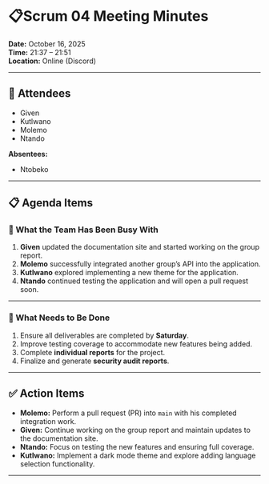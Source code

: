 # 📋Scrum 04 Meeting Minutes

**Date:** October 16, 2025  
**Time:** 21:37 – 21:51  
**Location:** Online (Discord)

---

## 👥 Attendees
- Given  
- Kutlwano  
- Molemo  
- Ntando  

**Absentees:**  
- Ntobeko  

---

## 📋 Agenda Items

### 🧩 What the Team Has Been Busy With
1. **Given** updated the documentation site and started working on the group report.  
2. **Molemo** successfully integrated another group’s API into the application.  
3. **Kutlwano** explored implementing a new theme for the application.  
4. **Ntando** continued testing the application and will open a pull request soon.

---

### 🚀 What Needs to Be Done
1. Ensure all deliverables are completed by **Saturday**.  
2. Improve testing coverage to accommodate new features being added.  
3. Complete **individual reports** for the project.  
4. Finalize and generate **security audit reports**.

---

## ✅ Action Items
- **Molemo:** Perform a pull request (PR) into `main` with his completed integration work.  
- **Given:** Continue working on the group report and maintain updates to the documentation site.  
- **Ntando:** Focus on testing the new features and ensuring full coverage.  
- **Kutlwano:** Implement a dark mode theme and explore adding language selection functionality.

---
